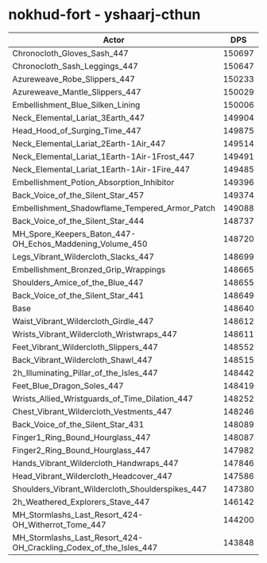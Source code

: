 # nokhud-fort - yshaarj-cthun
| Actor | DPS | Increase |
|---|:---:|:---:|
|Chronocloth_Gloves_Sash_447|150697|1.38%|
|Chronocloth_Sash_Leggings_447|150647|1.35%|
|Azureweave_Robe_Slippers_447|150233|1.07%|
|Azureweave_Mantle_Slippers_447|150029|0.93%|
|Embellishment_Blue_Silken_Lining|150006|0.92%|
|Neck_Elemental_Lariat_3Earth_447|149904|0.85%|
|Head_Hood_of_Surging_Time_447|149875|0.83%|
|Neck_Elemental_Lariat_2Earth-1Air_447|149514|0.59%|
|Neck_Elemental_Lariat_1Earth-1Air-1Frost_447|149491|0.57%|
|Neck_Elemental_Lariat_1Earth-1Air-1Fire_447|149485|0.57%|
|Embellishment_Potion_Absorption_Inhibitor|149396|0.51%|
|Back_Voice_of_the_Silent_Star_457|149374|0.49%|
|Embellishment_Shadowflame_Tempered_Armor_Patch|149088|0.30%|
|Back_Voice_of_the_Silent_Star_444|148737|0.07%|
|MH_Spore_Keepers_Baton_447-OH_Echos_Maddening_Volume_450|148720|0.05%|
|Legs_Vibrant_Wildercloth_Slacks_447|148699|0.04%|
|Embellishment_Bronzed_Grip_Wrappings|148665|0.02%|
|Shoulders_Amice_of_the_Blue_447|148655|0.01%|
|Back_Voice_of_the_Silent_Star_441|148649|0.01%|
|Base|148640|0.00%|
|Waist_Vibrant_Wildercloth_Girdle_447|148612|-0.02%|
|Wrists_Vibrant_Wildercloth_Wristwraps_447|148611|-0.02%|
|Feet_Vibrant_Wildercloth_Slippers_447|148552|-0.06%|
|Back_Vibrant_Wildercloth_Shawl_447|148515|-0.08%|
|2h_Illuminating_Pillar_of_the_Isles_447|148442|-0.13%|
|Feet_Blue_Dragon_Soles_447|148419|-0.15%|
|Wrists_Allied_Wristguards_of_Time_Dilation_447|148252|-0.26%|
|Chest_Vibrant_Wildercloth_Vestments_447|148246|-0.27%|
|Back_Voice_of_the_Silent_Star_431|148089|-0.37%|
|Finger1_Ring_Bound_Hourglass_447|148087|-0.37%|
|Finger2_Ring_Bound_Hourglass_447|147982|-0.44%|
|Hands_Vibrant_Wildercloth_Handwraps_447|147846|-0.53%|
|Head_Vibrant_Wildercloth_Headcover_447|147586|-0.71%|
|Shoulders_Vibrant_Wildercloth_Shoulderspikes_447|147380|-0.85%|
|2h_Weathered_Explorers_Stave_447|146142|-1.68%|
|MH_Stormlashs_Last_Resort_424-OH_Witherrot_Tome_447|144200|-2.99%|
|MH_Stormlashs_Last_Resort_424-OH_Crackling_Codex_of_the_Isles_447|143848|-3.22%|

